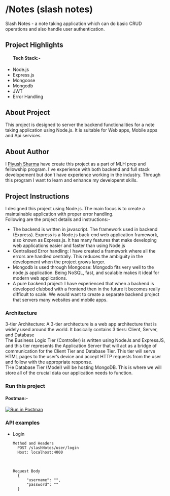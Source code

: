# /Notes (slash notes)

Slash Notes - a note taking application which can do basic CRUD operations and also handle user authentication.

## Project Highlights

<ul>
  <h4>Tech Stack:-</h4>
  <li>Node.js</li>
  <li>Express.js</li>
  <li>Mongoose</li>
  <li>Mongodb</li>
  <li>JWT</li>
  <li>Error Handling</li>
</ul>

## About Project
This project is designed to server the backend functionalities for a note taking application using Node.js. It is suitable for Web apps, Mobile apps and Api services.

## About Author
I <a href="piyusharmap.com">Piyush Sharma</a> have create this project as a part of MLH prep and fellowship program. 
I've experience with both backend and full stack developement but don't have experience working in the industry. 
Through this program I want to learn and enhance my developemt skills.

## Project Instructions
I designed this project using Node.js. The main focus is to create a maintainable application with proper error handling.
<br />Following are the project details and instructions:-
<ul>
<li>The backend is written in javascript. The framework used in backend (Express). Express is a Node.js back-end web application framework, also known as Express.js. It has many features that make developing web applications easier and faster than using Node.js</li>
<li>Centralised Error handling: I have created a framework where all the errors are handled centrally. This reduces the ambiguity in the development when the project grows larger.</li>
<li>Mongodb is used through Mongoose: Mongodb fits very well to the node.js application. Being NoSQL, fast, and scalable makes it ideal for modern web applications.</li>
<li>A pure backend project: I have experienced that when a backend is developed clubbed with a frontend then in the future it becomes really difficult to scale. We would want to create a separate backend project that servers many websites and mobile apps.</li>
</ul>

### Architecture
3-tier Architecture: A 3-tier architecture is a web app architecture that is widely used around the world. It basically contains 3 tiers: Client, Server, and Database
<br />The Business Logic Tier (Controller) is written using NodeJs and ExpressJS, and this tier represents the Application Server that will act as a bridge of communication for the Client Tier and Database Tier. This tier will serve HTML pages to the user’s device and accept HTTP requests from the user and follow with the appropriate response.
<br />THe Database Tier (Model) will be hosting MongoDB. This is where we will store all of the crucial data our application needs to function.

### Run this project
#### Postman:- 
[![Run in Postman](https://run.pstmn.io/button.svg)](https://app.getpostman.com/run-collection/19675807-479ddd7d-7a4d-42a0-9e98-feb51a656b46?action=collection%2Ffork&collection-url=entityId%3D19675807-479ddd7d-7a4d-42a0-9e98-feb51a656b46%26entityType%3Dcollection%26workspaceId%3De660f745-89a5-4506-add1-50f07cefadf1)

### API examples
<ul>

  <li>Login</li>
  
    Method and Headers
      POST /slashNotes/user/login
      Host: localhost:4000
  
<br />
  
    Request Body
      {
          "username": "",
          "password": ""
      }
</ul>
